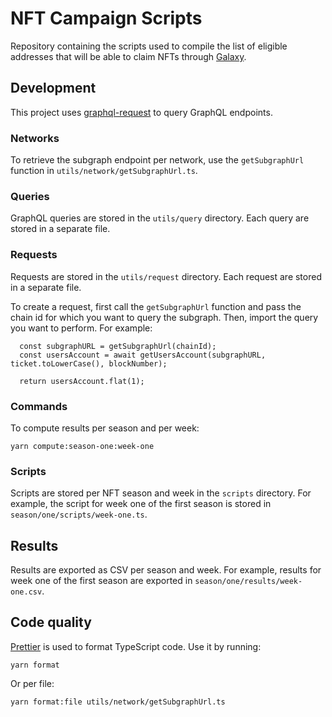 # NFT Campaign Scripts

Repository containing the scripts used to compile the list of eligible addresses that will be able to claim NFTs through [Galaxy](https://galaxy.eco).

## Development

This project uses [graphql-request](https://www.npmjs.com/package/graphql-request) to query GraphQL endpoints.

### Networks

To retrieve the subgraph endpoint per network, use the `getSubgraphUrl` function in `utils/network/getSubgraphUrl.ts`.

### Queries

GraphQL queries are stored in the `utils/query` directory. Each query are stored in a separate file.

### Requests

Requests are stored in the `utils/request` directory. Each request are stored in a separate file.

To create a request, first call the `getSubgraphUrl` function and pass the chain id for which you want to query the subgraph. Then, import the query you want to perform. For example:
```
  const subgraphURL = getSubgraphUrl(chainId);
  const usersAccount = await getUsersAccount(subgraphURL, ticket.toLowerCase(), blockNumber);

  return usersAccount.flat(1);
```

### Commands

To compute results per season and per week:

```
yarn compute:season-one:week-one
````


### Scripts

Scripts are stored per NFT season and week in the `scripts` directory. For example, the script for week one of the first season is stored in `season/one/scripts/week-one.ts`.

## Results

Results are exported as CSV per season and week. For example, results for week one of the first season are exported in `season/one/results/week-one.csv`.



## Code quality

[Prettier](https://prettier.io) is used to format TypeScript code. Use it by running:

```
yarn format
```
Or per file:

```
yarn format:file utils/network/getSubgraphUrl.ts
```
